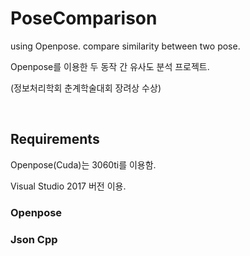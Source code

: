 # PoseComparison
using Openpose. compare similarity between two pose.


Openpose를 이용한 두 동작 간 유사도 분석 프로젝트.


(정보처리학회 춘계학술대회 장려상 수상)

<br>

## Requirements


Openpose(Cuda)는 3060ti를 이용함.


Visual Studio 2017 버전 이용.

   
###      Openpose


###      Json Cpp


